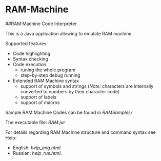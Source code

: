 # RAM-Machine
##RAM Machine Code Interpreter

This is a Java application allowing to emulate RAM machine.

Supported features:
* Code highlighting
* Syntax checking
* Code execution
  * runing the whole program
  * step-by-step debug running
* Extended RAM Machine syntax
  * support of symbols and strings (*Note:* characters are internally converted to numbers by their character code)
  * support of labels
  * support of macros

Sample RAM Machine Codes can be found in *RAMSamples/*

The executable file: *RAM.jar*

For details regarding RAM Machine structure and command syntax see Help:
* English: *help_eng.html* 
* Russian: *help_rus.html*.
